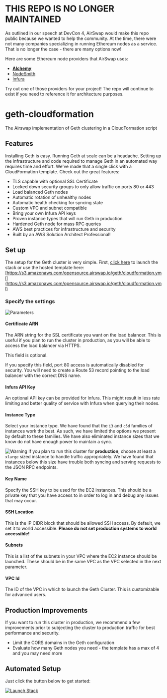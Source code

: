 # THIS REPO IS NO LONGER MAINTAINED

As outlined in our speech at DevCon 4, AirSwap would make this repo public because we wanted to help the community. At the time, there were not many companies specializing in running Ethereum nodes as a service. That is no longer the case - there are many options now!

Here are some Ethereum node providers that AirSwap uses:
- **[Alchemy](https://alchemyapi.io/)**
- [NodeSmith](https://nodesmith.io/)
- [Infura](https://infura.io/)

Try out one of those providers for your project! The repo will continue to exist if you need to reference it for architecture purposes.

# geth-cloudformation
The Airswap implementation of Geth clustering in a CloudFormation script

## Features

Installing Geth is easy. Running Geth at scale can be a headache. Setting up the infrastructure and code required to manage Geth in an automated way requires time and effort. We've made that a single click with a CloudFormation template. Check out the great features:

* TLS capable with optional SSL Certificate
* Locked down security groups to only allow traffic on ports 80 or 443
* Load balanced Geth nodes
* Automatic rotation of unhealthy nodes
* Automatic health checking for syncing state
* Custom VPC and subnet compatible
* Bring your own Infura API keys
* Proven instance types that will run Geth in production
* Hardened Geth node for mass RPC queries
* AWS best practices for infrastructure and security
* Built by an AWS Solution Architect Professional!

## Set up
The setup for the Geth cluster is very simple. First, [click here](https://console.aws.amazon.com/cloudformation/home?region=us-east-1#/stacks/new?stackName=GethCluster&templateURL=https://s3.amazonaws.com/opensource.airswap.io/geth/cloudformation.yml) to launch the stack or use the hosted template here: [https://s3.amazonaws.com/opensource.airswap.io/geth/cloudformation.yml](https://s3.amazonaws.com/opensource.airswap.io/geth/cloudformation.yml)

### Specify the settings
![Parameters](./params.png)

#### Certificate ARN
The ARN string for the SSL certificate you want on the load balancer. This is useful if you plan to run the cluster in production, as you will be able to access the load balancer via HTTPS.

This field is optional.

If you specify this field, port 80 access is automatically disabled for security. You will need to create a Route 53 record pointing to the load balancer with the correct DNS name.

#### Infura API Key
An optional API key can be provided for Infura. This might result in less rate limiting and better quality of service with Infura when querying their nodes.

#### Instance Type
Select your instance type. We have found that the `i3` and `c5d` families of instances work the best. As such, we have limited the options we present by default to these families. We have also eliminated instance sizes that we know do not have enough power to maintain a sync.

![Warning](https://upload.wikimedia.org/wikipedia/commons/thumb/2/24/Warning_icon.svg/32px-Warning_icon.svg.png) If you plan to run this cluster for **production**, choose at least a `xlarge` sized instance to handle traffic appropriately. We have found that instances below this size have trouble both syncing and serving requests to the JSON RPC endpoints.

#### Key Name
Specify the SSH key to be used for the EC2 instances. This should be a private key that you have access to in order to log in and debug any issues that may occur.

#### SSH Location
This is the IP CIDR block that should be allowed SSH access. By default, we set it to world accessible. **Please do not set production systems to world accessible!**

#### Subnets
This is a list of the subnets in your VPC where the EC2 instance should be launched. These should be in the same VPC as the VPC selected in the next parameter.

#### VPC Id
The ID of the VPC in which to launch the Geth Cluster. This is customizable for advanced users.

## Production Improvements
If you want to run this cluster in production, we recommend a few improvements prior to subjecting the cluster to production traffic for best performance and security.

* Limit the CORS domains in the Geth configuration
* Evaluate how many Geth nodes you need - the template has a max of 4 and you may need more

## Automated Setup
Just click the button below to get started:

[![Launch Stack](https://s3.amazonaws.com/cloudformation-examples/cloudformation-launch-stack.png)](https://console.aws.amazon.com/cloudformation/home?region=us-east-1#/stacks/new?stackName=GethCluster&templateURL=https://s3.amazonaws.com/opensource.airswap.io/geth/cloudformation.yml)
